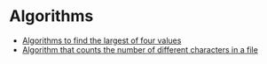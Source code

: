 # Algorithms

- [Algorithms to find the largest of four values](the_largest_of_4_val/)
- [Algorithm that counts the number of different characters in a file](num_of_diff_char_in_file/)
